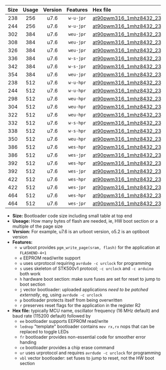 |Size|Usage|Version|Features|Hex file|
|:-:|:-:|:-:|:-:|:--|
|238|256|u7.6|`w-u-jpr`|[at90pwm316_1mhz8432_230400bps_ur_vbl.hex](https://raw.githubusercontent.com/stefanrueger/urboot/main//at90pwm316_1mhz8432_230400bps_ur_vbl.hex)|
|244|256|u7.6|`w-u-jpr`|[at90pwm316_1mhz8432_230400bps_lednop_ur_vbl.hex](https://raw.githubusercontent.com/stefanrueger/urboot/main//at90pwm316_1mhz8432_230400bps_lednop_ur_vbl.hex)|
|302|384|u7.6|`weu-jpr`|[at90pwm316_1mhz8432_230400bps_ee_ur_vbl.hex](https://raw.githubusercontent.com/stefanrueger/urboot/main//at90pwm316_1mhz8432_230400bps_ee_ur_vbl.hex)|
|308|384|u7.6|`weu-jpr`|[at90pwm316_1mhz8432_230400bps_ee_lednop_ur_vbl.hex](https://raw.githubusercontent.com/stefanrueger/urboot/main//at90pwm316_1mhz8432_230400bps_ee_lednop_ur_vbl.hex)|
|326|384|u7.6|`weu-jpr`|[at90pwm316_1mhz8432_230400bps_ee_lednop_fr_ur_vbl.hex](https://raw.githubusercontent.com/stefanrueger/urboot/main//at90pwm316_1mhz8432_230400bps_ee_lednop_fr_ur_vbl.hex)|
|336|384|u7.6|`w-s-jpr`|[at90pwm316_1mhz8432_230400bps_vbl.hex](https://raw.githubusercontent.com/stefanrueger/urboot/main//at90pwm316_1mhz8432_230400bps_vbl.hex)|
|342|384|u7.6|`w-s-jpr`|[at90pwm316_1mhz8432_230400bps_lednop_vbl.hex](https://raw.githubusercontent.com/stefanrueger/urboot/main//at90pwm316_1mhz8432_230400bps_lednop_vbl.hex)|
|354|384|u7.6|`weu-jpr`|[at90pwm316_1mhz8432_230400bps_ee_lednop_fr_ce_ur_vbl.hex](https://raw.githubusercontent.com/stefanrueger/urboot/main//at90pwm316_1mhz8432_230400bps_ee_lednop_fr_ce_ur_vbl.hex)|
|238|512|u7.6|`w-u-hpr`|[at90pwm316_1mhz8432_230400bps_ur.hex](https://raw.githubusercontent.com/stefanrueger/urboot/main//at90pwm316_1mhz8432_230400bps_ur.hex)|
|244|512|u7.6|`w-u-hpr`|[at90pwm316_1mhz8432_230400bps_lednop_ur.hex](https://raw.githubusercontent.com/stefanrueger/urboot/main//at90pwm316_1mhz8432_230400bps_lednop_ur.hex)|
|298|512|u7.6|`weu-hpr`|[at90pwm316_1mhz8432_230400bps_ee_ur.hex](https://raw.githubusercontent.com/stefanrueger/urboot/main//at90pwm316_1mhz8432_230400bps_ee_ur.hex)|
|304|512|u7.6|`weu-hpr`|[at90pwm316_1mhz8432_230400bps_ee_lednop_ur.hex](https://raw.githubusercontent.com/stefanrueger/urboot/main//at90pwm316_1mhz8432_230400bps_ee_lednop_ur.hex)|
|322|512|u7.6|`weu-hpr`|[at90pwm316_1mhz8432_230400bps_ee_lednop_fr_ur.hex](https://raw.githubusercontent.com/stefanrueger/urboot/main//at90pwm316_1mhz8432_230400bps_ee_lednop_fr_ur.hex)|
|332|512|u7.6|`w-s-hpr`|[at90pwm316_1mhz8432_230400bps.hex](https://raw.githubusercontent.com/stefanrueger/urboot/main//at90pwm316_1mhz8432_230400bps.hex)|
|338|512|u7.6|`w-s-hpr`|[at90pwm316_1mhz8432_230400bps_lednop.hex](https://raw.githubusercontent.com/stefanrueger/urboot/main//at90pwm316_1mhz8432_230400bps_lednop.hex)|
|350|512|u7.6|`weu-hpr`|[at90pwm316_1mhz8432_230400bps_ee_lednop_fr_ce_ur.hex](https://raw.githubusercontent.com/stefanrueger/urboot/main//at90pwm316_1mhz8432_230400bps_ee_lednop_fr_ce_ur.hex)|
|386|512|u7.6|`wes-hpr`|[at90pwm316_1mhz8432_230400bps_ee.hex](https://raw.githubusercontent.com/stefanrueger/urboot/main//at90pwm316_1mhz8432_230400bps_ee.hex)|
|386|512|u7.6|`wes-jpr`|[at90pwm316_1mhz8432_230400bps_ee_vbl.hex](https://raw.githubusercontent.com/stefanrueger/urboot/main//at90pwm316_1mhz8432_230400bps_ee_vbl.hex)|
|392|512|u7.6|`wes-hpr`|[at90pwm316_1mhz8432_230400bps_ee_lednop.hex](https://raw.githubusercontent.com/stefanrueger/urboot/main//at90pwm316_1mhz8432_230400bps_ee_lednop.hex)|
|392|512|u7.6|`wes-jpr`|[at90pwm316_1mhz8432_230400bps_ee_lednop_vbl.hex](https://raw.githubusercontent.com/stefanrueger/urboot/main//at90pwm316_1mhz8432_230400bps_ee_lednop_vbl.hex)|
|422|512|u7.6|`wes-hpr`|[at90pwm316_1mhz8432_230400bps_ee_lednop_fr.hex](https://raw.githubusercontent.com/stefanrueger/urboot/main//at90pwm316_1mhz8432_230400bps_ee_lednop_fr.hex)|
|422|512|u7.6|`wes-jpr`|[at90pwm316_1mhz8432_230400bps_ee_lednop_fr_vbl.hex](https://raw.githubusercontent.com/stefanrueger/urboot/main//at90pwm316_1mhz8432_230400bps_ee_lednop_fr_vbl.hex)|
|464|512|u7.6|`wes-hpr`|[at90pwm316_1mhz8432_230400bps_ee_lednop_fr_ce.hex](https://raw.githubusercontent.com/stefanrueger/urboot/main//at90pwm316_1mhz8432_230400bps_ee_lednop_fr_ce.hex)|
|464|512|u7.6|`wes-jpr`|[at90pwm316_1mhz8432_230400bps_ee_lednop_fr_ce_vbl.hex](https://raw.githubusercontent.com/stefanrueger/urboot/main//at90pwm316_1mhz8432_230400bps_ee_lednop_fr_ce_vbl.hex)|

- **Size:** Bootloader code size including small table at top end
- **Useage:** How many bytes of flash are needed, ie, HW boot section or a multiple of the page size
- **Version:** For example, u7.6 is an urboot version, o5.2 is an optiboot version
- **Features:**
  + `w` urboot provides `pgm_write_page(sram, flash)` for the application at `FLASHEND-4+1`
  + `e` EEPROM read/write support
  + `u` uses urprotocol requiring `avrdude -c urclock` for programming
  + `s` uses skeleton of STK500v1 protocol; `-c urclock` and `-c arduino` both work
  + `h` hardware boot section: make sure fuses are set for reset to jump to boot section
  + `j` vector bootloader: uploaded applications *need to be patched externally*, eg, using `avrdude -c urclock`
  + `p` bootloader protects itself from being overwritten
  + `r` preserves reset flags for the application in the register R2
- **Hex file:** typically MCU name, oscillator frequency (16 MHz default) and baud rate (115200 default) followed by
  + `ee` bootloader supports EEPROM read/write
  + `lednop` "template" bootloader contains `mov rx,rx` nops that can be replaced to toggle LEDs
  + `fr` bootloader provides non-essential code for smoother error handing
  + `ce` bootloader provides a chip erase command
  + `ur` uses urprotocol and requires `avrdude -c urclock` for programming
  + `vbl` vector bootloader: set fuses to jump to reset, not the HW boot section
